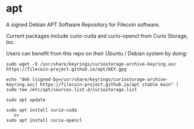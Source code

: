 # apt
A signed Debian APT Software Repository for Filecoin software.

Current packages include curio-cuda and curio-opencl from Curio Storage, Inc.

Users can benefit from this repo on their Ubuntu / Debian system by doing:

```
sudo wget -O /usr/share/keyrings/curiostorage-archive-keyring.asc https://filecoin-project.github.io/apt/KEY.gpg

echo "deb [signed-by=/usr/share/keyrings/curiostorage-archive-keyring.asc] https://filecoin-project.github.io/apt stable main" | sudo tee /etc/apt/sources.list.d/curiostorage.list

sudo apt update

sudo apt install curio-cuda
   or
sudo apt install curio-opencl
```
